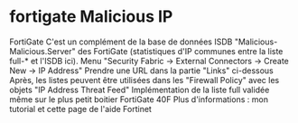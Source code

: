 # fortigate Malicious IP

FortiGate
C'est un complément de la base de données ISDB "Malicious-Malicious.Server" des FortiGate (statistiques d'IP communes entre la liste full-* et l'ISDB ici).
Menu "Security Fabric → External Connectors → Create New → IP Address"
Prendre une URL dans la partie "Links" ci-dessous
Après, les listes peuvent être utilisées dans les "Firewall Policy" avec les objets "IP Address Threat Feed"
Implémentation de la liste full validée même sur le plus petit boitier FortiGate 40F
Plus d'informations : mon tutorial et cette page de l'aide Fortinet
